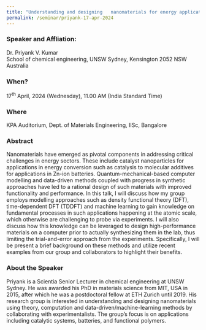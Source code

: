 ```yaml
---
title: "Understanding and designing   nanomaterials for energy applications using theoretical methods (17/04/24)"
permalink: /seminar/priyank-17-apr-2024
---
```

### Speaker and Affliation:
Dr. Priyank V. Kumar<br>
School of chemical engineering, UNSW Sydney, Kensington 2052 NSW Australia

### When?
17<sup>th</sup> April, 2024 (Wednesday), 11.00 AM (India Standard Time)

### Where
KPA Auditorium, Dept. of Materials Engineering, IISc, Bangalore

### Abstract
Nanomaterials have emerged as pivotal components in addressing critical challenges in energy sectors. These include catalyst nanoparticles for applications in energy conversion such as catalysis to molecular additives for applications in Zn-ion batteries. Quantum-mechanical-based computer modelling and data-driven methods coupled with progress in synthetic approaches have led to a rational design of such materials with improved functionality and performance. In this talk, I will discuss how my group employs modelling approaches such as density functional theory (DFT), time-dependent DFT (TDDFT) and machine learning to gain knowledge on fundamental processes in such applications happening at the atomic scale, which otherwise are challenging to probe via experiments. I will also discuss how this knowledge can be leveraged to design high-performance materials on a computer prior to actually synthesizing them in the lab, thus limiting the trial-and-error approach from the experiments. Specifically, I will be present a brief background on these methods and utilize recent examples from our group and collaborators to highlight their benefits.
   
### About the Speaker
Priyank is a Scientia Senior Lecturer in chemical engineering at UNSW Sydney. He was awarded his PhD in materials science from MIT, USA in 2015, after which he was a postdoctoral fellow at ETH Zurich until 2019. His research group is interested in understanding and designing nanomaterials using theory, computation and data-driven/machine-learning methods by collaborating with experimentalists. The group’s focus is on applications including catalytic systems, batteries, and functional polymers.